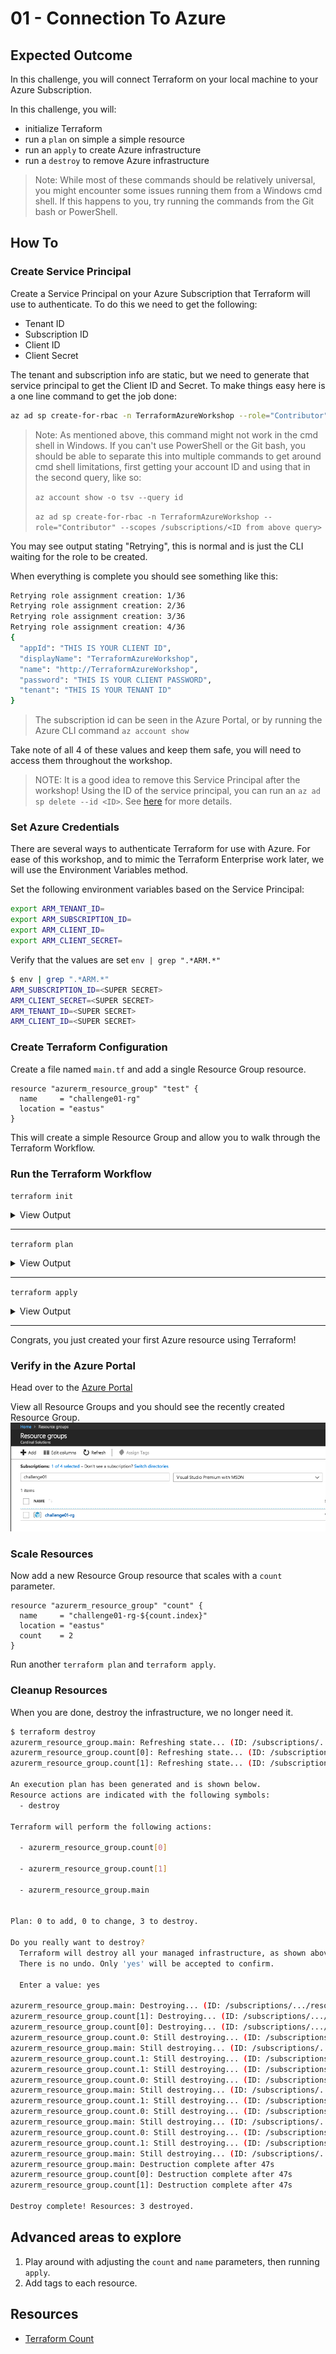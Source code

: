 # 01 - Connection To Azure

## Expected Outcome

In this challenge, you will connect Terraform on your local machine to your Azure Subscription.

In this challenge, you will:
- initialize Terraform
- run a `plan` on simple a simple resource
- run an `apply` to create Azure infrastructure
- run a `destroy` to remove Azure infrastructure

> Note: While most of these commands should be relatively universal, you might encounter some issues running them from a Windows cmd shell.  If this happens to you, try running the commands from the Git bash or PowerShell.

## How To

### Create Service Principal

Create a Service Principal on your Azure Subscription that Terraform will use to authenticate.
To do this we need to get the following:

- Tenant ID
- Subscription ID
- Client ID
- Client Secret

The tenant and subscription info are static, but we need to generate that service principal to get the Client ID and Secret.
To make things easy here is a one line command to get the job done:

```sh
az ad sp create-for-rbac -n TerraformAzureWorkshop --role="Contributor" --scopes /subscriptions/$(az account show -o tsv --query id)
```

> Note: As mentioned above, this command might not work in the cmd shell in Windows.  If you can't use PowerShell or the Git bash, you should be able to separate this into multiple commands to get around cmd shell limitations, first getting your account ID and using that in the second query, like so:
>
> `az account show -o tsv --query id`
>
> `az ad sp create-for-rbac -n TerraformAzureWorkshop --role="Contributor" --scopes /subscriptions/<ID from above query>`

You may see output stating "Retrying", this is normal and is just the CLI waiting for the role to be created.

When everything is complete you should see something like this:

```sh
Retrying role assignment creation: 1/36
Retrying role assignment creation: 2/36
Retrying role assignment creation: 3/36
Retrying role assignment creation: 4/36
{
  "appId": "THIS IS YOUR CLIENT ID",
  "displayName": "TerraformAzureWorkshop",
  "name": "http://TerraformAzureWorkshop",
  "password": "THIS IS YOUR CLIENT PASSWORD",
  "tenant": "THIS IS YOUR TENANT ID"
}
```

> The subscription id can be seen in the Azure Portal, or by running the Azure CLI command `az account show`

Take note of all 4 of these values and keep them safe, you will need to access them throughout the workshop.

> NOTE: It is a good idea to remove this Service Principal after the workshop!  Using the ID of the service principal, you can run an `az ad sp delete --id <ID>`.  See [here](https://docs.microsoft.com/en-us/cli/azure/ad/sp?view=azure-cli-latest) for more details.

### Set Azure Credentials

There are several ways to authenticate Terraform for use with Azure.
For ease of this workshop, and to mimic the Terraform Enterprise work later, we will use the Environment Variables method.

Set the following environment variables based on the Service Principal:

```sh
export ARM_TENANT_ID=
export ARM_SUBSCRIPTION_ID=
export ARM_CLIENT_ID=
export ARM_CLIENT_SECRET=
```

Verify that the values are set `env | grep ".*ARM.*"`

```sh
$ env | grep ".*ARM.*"
ARM_SUBSCRIPTION_ID=<SUPER SECRET>
ARM_CLIENT_SECRET=<SUPER SECRET>
ARM_TENANT_ID=<SUPER SECRET>
ARM_CLIENT_ID=<SUPER SECRET>
```

### Create Terraform Configuration

Create a file named `main.tf` and add a single Resource Group resource.

```hcl
resource "azurerm_resource_group" "test" {
  name     = "challenge01-rg"
  location = "eastus"
}
```

This will create a simple Resource Group and allow you to walk through the Terraform Workflow.

### Run the Terraform Workflow

`terraform init`
<details><summary>View Output</summary>
<p>

```sh
$ terraform init

Initializing provider plugins...

Terraform has been successfully initialized!

You may now begin working with Terraform. Try running "terraform plan" to see
any changes that are required for your infrastructure. All Terraform commands
should now work.

If you ever set or change modules or backend configuration for Terraform,
rerun this command to reinitialize your working directory. If you forget, other
commands will detect it and remind you to do so if necessary.
```

</p>
</details>

---
`terraform plan`

<details><summary>View Output</summary>
<p>

```sh
$ terraform plan
Refreshing Terraform state in-memory prior to plan...
The refreshed state will be used to calculate this plan, but will not be
persisted to local or remote state storage.


------------------------------------------------------------------------

An execution plan has been generated and is shown below.
Resource actions are indicated with the following symbols:
  + create

Terraform will perform the following actions:

  + azurerm_resource_group.main
      id:       <computed>
      location: "eastus"
      name:     "challenge01-rg"
      tags.%:   <computed>


Plan: 1 to add, 0 to change, 0 to destroy.

------------------------------------------------------------------------

Note: You didn't specify an "-out" parameter to save this plan, so Terraform
can't guarantee that exactly these actions will be performed if
"terraform apply" is subsequently run.
```

</p>
</details>

---
`terraform apply`
<details><summary>View Output</summary>
<p>

```sh
$ terraform apply

An execution plan has been generated and is shown below.
Resource actions are indicated with the following symbols:
  + create

Terraform will perform the following actions:

  + azurerm_resource_group.main
      id:       <computed>
      location: "eastus"
      name:     "challenge01-rg"
      tags.%:   <computed>


Plan: 1 to add, 0 to change, 0 to destroy.

Do you want to perform these actions?
  Terraform will perform the actions described above.
  Only 'yes' will be accepted to approve.

  Enter a value: yes

azurerm_resource_group.main: Creating...
  location: "" => "eastus"
  name:     "" => "challenge01-rg"
  tags.%:   "" => "<computed>"
azurerm_resource_group.main: Creation complete after 1s (ID: /subscriptions/.../resourceGroups/challenge01-rg)

Apply complete! Resources: 1 added, 0 changed, 0 destroyed.
```
</p>
</details>

---

Congrats, you just created your first Azure resource using Terraform!

### Verify in the Azure Portal

Head over to the [Azure Portal](https://portal.azure.com/)

View all Resource Groups and you should see the recently created Resource Group.
![](../../img/2018-05-09-10-20-28.png)

### Scale Resources

Now add a new Resource Group resource that scales with a `count` parameter.

```hcl
resource "azurerm_resource_group" "count" {
  name     = "challenge01-rg-${count.index}"
  location = "eastus"
  count    = 2
}
```

Run another `terraform plan` and `terraform apply`.

### Cleanup Resources

When you are done, destroy the infrastructure, we no longer need it.

```sh
$ terraform destroy
azurerm_resource_group.main: Refreshing state... (ID: /subscriptions/.../resourceGroups/challenge01-rg)
azurerm_resource_group.count[0]: Refreshing state... (ID: /subscriptions/.../resourceGroups/challenge01-rg-0)
azurerm_resource_group.count[1]: Refreshing state... (ID: /subscriptions/.../resourceGroups/challenge01-rg-1)

An execution plan has been generated and is shown below.
Resource actions are indicated with the following symbols:
  - destroy

Terraform will perform the following actions:

  - azurerm_resource_group.count[0]

  - azurerm_resource_group.count[1]

  - azurerm_resource_group.main


Plan: 0 to add, 0 to change, 3 to destroy.

Do you really want to destroy?
  Terraform will destroy all your managed infrastructure, as shown above.
  There is no undo. Only 'yes' will be accepted to confirm.

  Enter a value: yes

azurerm_resource_group.main: Destroying... (ID: /subscriptions/.../resourceGroups/challenge01-rg)
azurerm_resource_group.count[1]: Destroying... (ID: /subscriptions/.../resourceGroups/challenge01-rg-1)
azurerm_resource_group.count[0]: Destroying... (ID: /subscriptions/.../resourceGroups/challenge01-rg-0)
azurerm_resource_group.count.0: Still destroying... (ID: /subscriptions/.../resourceGroups/challenge01-rg-0, 10s elapsed)
azurerm_resource_group.main: Still destroying... (ID: /subscriptions/.../resourceGroups/challenge01-rg, 10s elapsed)
azurerm_resource_group.count.1: Still destroying... (ID: /subscriptions/.../resourceGroups/challenge01-rg-1, 10s elapsed)
azurerm_resource_group.count.1: Still destroying... (ID: /subscriptions/.../resourceGroups/challenge01-rg-1, 20s elapsed)
azurerm_resource_group.count.0: Still destroying... (ID: /subscriptions/.../resourceGroups/challenge01-rg-0, 20s elapsed)
azurerm_resource_group.main: Still destroying... (ID: /subscriptions/.../resourceGroups/challenge01-rg, 20s elapsed)
azurerm_resource_group.count.1: Still destroying... (ID: /subscriptions/.../resourceGroups/challenge01-rg-1, 30s elapsed)
azurerm_resource_group.count.0: Still destroying... (ID: /subscriptions/.../resourceGroups/challenge01-rg-0, 30s elapsed)
azurerm_resource_group.main: Still destroying... (ID: /subscriptions/.../resourceGroups/challenge01-rg, 30s elapsed)
azurerm_resource_group.count.0: Still destroying... (ID: /subscriptions/.../resourceGroups/challenge01-rg-0, 40s elapsed)
azurerm_resource_group.count.1: Still destroying... (ID: /subscriptions/.../resourceGroups/challenge01-rg-1, 40s elapsed)
azurerm_resource_group.main: Still destroying... (ID: /subscriptions/.../resourceGroups/challenge01-rg, 40s elapsed)
azurerm_resource_group.main: Destruction complete after 47s
azurerm_resource_group.count[0]: Destruction complete after 47s
azurerm_resource_group.count[1]: Destruction complete after 47s

Destroy complete! Resources: 3 destroyed.
```

## Advanced areas to explore

1. Play around with adjusting the `count` and `name` parameters, then running `apply`.
1. Add tags to each resource.

## Resources

- [Terraform Count](https://www.terraform.io/docs/configuration/interpolation.html#count-information)
